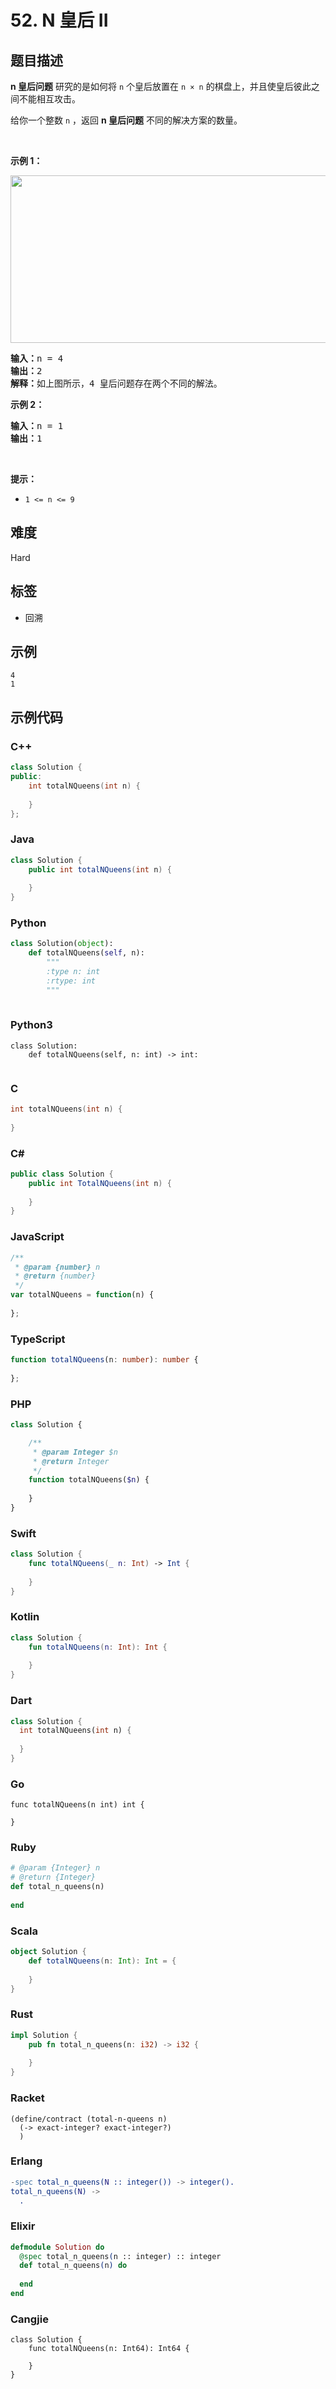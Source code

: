 # 52. N 皇后 II

## 题目描述

<p><strong>n&nbsp;皇后问题</strong> 研究的是如何将 <code>n</code>&nbsp;个皇后放置在 <code>n × n</code> 的棋盘上，并且使皇后彼此之间不能相互攻击。</p>

<p>给你一个整数 <code>n</code> ，返回 <strong>n 皇后问题</strong> 不同的解决方案的数量。</p>

<p>&nbsp;</p>

<div class="original__bRMd">
<div>
<p><strong>示例 1：</strong></p>
<img alt="" src="https://assets.leetcode.com/uploads/2020/11/13/queens.jpg" style="width: 600px; height: 268px;" />
<pre>
<strong>输入：</strong>n = 4
<strong>输出：</strong>2
<strong>解释：</strong>如上图所示，4 皇后问题存在两个不同的解法。
</pre>

<p><strong>示例 2：</strong></p>

<pre>
<strong>输入：</strong>n = 1
<strong>输出：</strong>1
</pre>

<p>&nbsp;</p>

<p><strong>提示：</strong></p>

<ul>
	<li><code>1 &lt;= n &lt;= 9</code></li>
</ul>
</div>
</div>


## 难度

Hard

## 标签

- 回溯

## 示例

```
4
1
```

## 示例代码

### C++

```cpp
class Solution {
public:
    int totalNQueens(int n) {
        
    }
};
```

### Java

```java
class Solution {
    public int totalNQueens(int n) {
        
    }
}
```

### Python

```python
class Solution(object):
    def totalNQueens(self, n):
        """
        :type n: int
        :rtype: int
        """
        
```

### Python3

```python3
class Solution:
    def totalNQueens(self, n: int) -> int:
        
```

### C

```c
int totalNQueens(int n) {
    
}
```

### C#

```csharp
public class Solution {
    public int TotalNQueens(int n) {
        
    }
}
```

### JavaScript

```javascript
/**
 * @param {number} n
 * @return {number}
 */
var totalNQueens = function(n) {
    
};
```

### TypeScript

```typescript
function totalNQueens(n: number): number {
    
};
```

### PHP

```php
class Solution {

    /**
     * @param Integer $n
     * @return Integer
     */
    function totalNQueens($n) {
        
    }
}
```

### Swift

```swift
class Solution {
    func totalNQueens(_ n: Int) -> Int {
        
    }
}
```

### Kotlin

```kotlin
class Solution {
    fun totalNQueens(n: Int): Int {
        
    }
}
```

### Dart

```dart
class Solution {
  int totalNQueens(int n) {
    
  }
}
```

### Go

```golang
func totalNQueens(n int) int {
    
}
```

### Ruby

```ruby
# @param {Integer} n
# @return {Integer}
def total_n_queens(n)
    
end
```

### Scala

```scala
object Solution {
    def totalNQueens(n: Int): Int = {
        
    }
}
```

### Rust

```rust
impl Solution {
    pub fn total_n_queens(n: i32) -> i32 {
        
    }
}
```

### Racket

```racket
(define/contract (total-n-queens n)
  (-> exact-integer? exact-integer?)
  )
```

### Erlang

```erlang
-spec total_n_queens(N :: integer()) -> integer().
total_n_queens(N) ->
  .
```

### Elixir

```elixir
defmodule Solution do
  @spec total_n_queens(n :: integer) :: integer
  def total_n_queens(n) do
    
  end
end
```

### Cangjie

```cangjie
class Solution {
    func totalNQueens(n: Int64): Int64 {

    }
}
```

